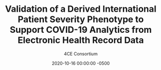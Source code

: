 ---
title: "Validation of a Derived International Patient Severity Phenotype to Support COVID-19 Analytics from Electronic Health Record Data"
author: 4CE Consortium
date:   2020-10-16 00:00:00 -0500
paper_url: https://www.medrxiv.org/content/10.1101/2020.10.13.20201855v1
paper_type: preprint
journal: medRxiv
---